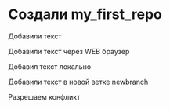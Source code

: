 ﻿# Создали my_first_repo

Добавили текст

Добавили текст через WEB браузер

Добавил текст локально

Добавили текст в новой ветке newbranch

Разрешаем конфликт
